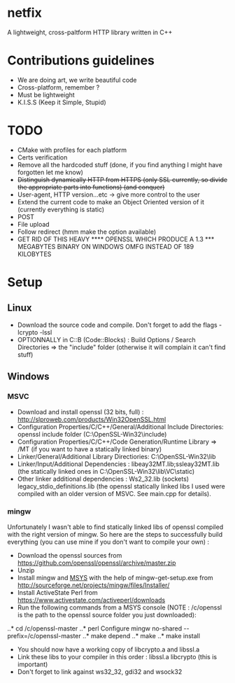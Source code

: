 # netfix

A lightweight, cross-paltform HTTP library written in C++

# Contributions guidelines
* We are doing art, we write beautiful code
* Cross-platform, remember ?
* Must be lightweight
* K.I.S.S (Keep it Simple, Stupid)

# TODO
* CMake with profiles for each platform
* Certs verification
* Remove all the hardcoded stuff (done, if you find anything I might have forgotten let me know)
* ~~Distinguish dynamically HTTP from HTTPS (only SSL currently, so divide the appropriate parts into functions) (and conquer)~~
* User-agent, HTTP version...etc -> give more control to the user
* Extend the current code to make an Object Oriented version of it (currently everything is static)
* POST
* File upload
* Follow redirect (hmm make the option available)
* GET RID OF THIS HEAVY **** OPENSSL WHICH PRODUCE A 1.3 *** MEGABYTES BINARY ON WINDOWS OMFG INSTEAD OF 189 KILOBYTES

# Setup

## Linux

* Download the source code and compile. Don't forget to add the flags -lcrypto -lssl
* OPTIONNALLY in C::B (Code::Blocks) : Build Options / Search Directories => the "include" folder (otherwise it will complain it can't find stuff)

## Windows

### MSVC

* Download and install openssl (32 bits, full) : http://slproweb.com/products/Win32OpenSSL.html
* Configuration Properties/C/C++/General/Additional Include Directories: openssl include folder (C:\OpenSSL-Win32\include)
* Configuration Properties/C/C++/Code Generation/Runtime Library => /MT (if you want to have a statically linked binary)
* Linker/General/Additional Library Directiories: C:\OpenSSL-Win32\lib
* Linker/Input/Additional Dependencies : libeay32MT.lib;ssleay32MT.lib (the statically linked ones in C:\OpenSSL-Win32\lib\VC\static)
* Other linker additional dependencies : Ws2_32.lib (sockets) legacy_stdio_definitions.lib (the openssl statically linked libs I used were compiled with an older version of MSVC. See main.cpp for details).

### mingw

Unfortunately I wasn't able to find statically linked libs of openssl compiled with the right version of mingw. So here are the steps to successfully build everything (you can use mine if you don't want to compile your own) :
* Download the openssl sources from https://github.com/openssl/openssl/archive/master.zip
* Unzip
* Install mingw and [MSYS](http://www.mingw.org/wiki/MSYS) with the help of mingw-get-setup.exe from http://sourceforge.net/projects/mingw/files/Installer/
* Install ActiveState Perl from https://www.activestate.com/activeperl/downloads
* Run the following commands from a MSYS console (NOTE : /c/openssl is the path to the openssl source folder you just downloaded):

..* cd /c/openssl-master
..* perl Configure mingw no-shared --prefix=/c/openssl-master
..* make depend
..* make
..* make install

* You should now have a working copy of libcrypto.a and libssl.a
* Link these libs to your compiler in this order : libssl.a libcrypto (this is important)
* Don't forget to link against ws32_32, gdi32 and wsock32



